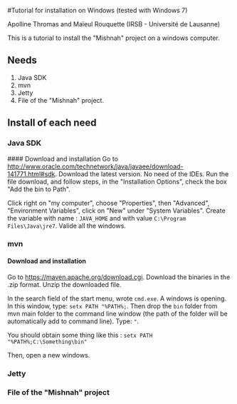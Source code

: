 #Tutorial for installation on Windows (tested with Windows 7)

Apolline Thromas and Maïeul Rouquette (IRSB - Université de Lausanne)

This is a tutorial to install the "Mishnah" project on a windows computer.

## Needs

1. Java SDK
2. mvn
3. Jetty
4. File of the "Mishnah" project.

## Install of each need

### Java SDK
#### Download and installation
Go to http://www.oracle.com/technetwork/java/javaee/download-141771.html#sdk. Download the latest version. No need of the IDEs.
Run the file download, and follow steps, in the "Installation Options", check the box "Add the bin to Path".

Click right on "my computer", choose "Properties", then "Advanced", "Environment Variables", click on "New" under "System Variables". Create the variable with name : `JAVA_HOME` and with value `C:\Program Files\Java\jre7`. Valide all the windows.

### mvn
#### Download and installation

Go to https://maven.apache.org/download.cgi. Download the binaries in the .zip format. Unzip the downloaded file. 

In the search field of the start menu, wrote `cmd.exe`. A windows is opening.
In this window, type: `setx PATH "%PATH%;`. Then drop the `bin` folder from mvn main folder to the command line window (the path of the folder will be automatically add to command line). Type: `"`. 

You should obtain some thing like this :
`setx PATH "%PATH%;C:\Something\bin"`

Then, open a new windows.
### Jetty
### File of the "Mishnah" project